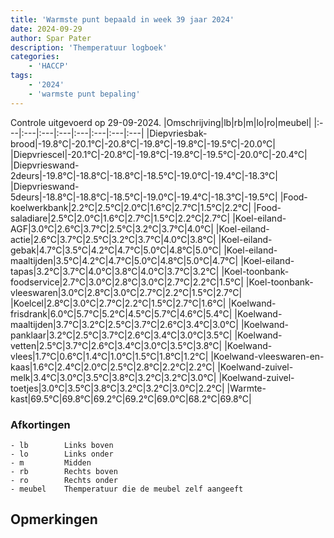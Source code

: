 ```yaml
---
title: 'Warmste punt bepaald in week 39 jaar 2024'
date: 2024-09-29
author: Spar Pater
description: 'Themperatuur logboek'
categories:
    - 'HACCP'
tags:
    - '2024'
    - 'warmste punt bepaling'
---
```

Controle uitgevoerd op 29-09-2024.
|Omschrijving|lb|rb|m|lo|ro|meubel|
|:---|:---|:---|:---|:---|:---|:---|:---|
|Diepvriesbak-brood|-19.8°C|-20.1°C|-20.8°C|-19.8°C|-19.8°C|-19.5°C|-20.0°C|
|Diepvriescel|-20.1°C|-20.8°C|-19.8°C|-19.8°C|-19.5°C|-20.0°C|-20.4°C|
|Diepvrieswand-2deurs|-19.8°C|-18.8°C|-18.8°C|-18.5°C|-19.0°C|-19.4°C|-18.3°C|
|Diepvrieswand-5deurs|-18.8°C|-18.8°C|-18.5°C|-19.0°C|-19.4°C|-18.3°C|-19.5°C|
|Food-koelwerkbank|2.2°C|2.5°C|2.0°C|1.6°C|2.7°C|1.5°C|2.2°C|
|Food-saladiare|2.5°C|2.0°C|1.6°C|2.7°C|1.5°C|2.2°C|2.7°C|
|Koel-eiland-AGF|3.0°C|2.6°C|3.7°C|2.5°C|3.2°C|3.7°C|4.0°C|
|Koel-eiland-actie|2.6°C|3.7°C|2.5°C|3.2°C|3.7°C|4.0°C|3.8°C|
|Koel-eiland-gebak|4.7°C|3.5°C|4.2°C|4.7°C|5.0°C|4.8°C|5.0°C|
|Koel-eiland-maaltijden|3.5°C|4.2°C|4.7°C|5.0°C|4.8°C|5.0°C|4.7°C|
|Koel-eiland-tapas|3.2°C|3.7°C|4.0°C|3.8°C|4.0°C|3.7°C|3.2°C|
|Koel-toonbank-foodservice|2.7°C|3.0°C|2.8°C|3.0°C|2.7°C|2.2°C|1.5°C|
|Koel-toonbank-vleeswaren|3.0°C|2.8°C|3.0°C|2.7°C|2.2°C|1.5°C|2.7°C|
|Koelcel|2.8°C|3.0°C|2.7°C|2.2°C|1.5°C|2.7°C|1.6°C|
|Koelwand-frisdrank|6.0°C|5.7°C|5.2°C|4.5°C|5.7°C|4.6°C|5.4°C|
|Koelwand-maaltijden|3.7°C|3.2°C|2.5°C|3.7°C|2.6°C|3.4°C|3.0°C|
|Koelwand-panklaar|3.2°C|2.5°C|3.7°C|2.6°C|3.4°C|3.0°C|3.5°C|
|Koelwand-vetten|2.5°C|3.7°C|2.6°C|3.4°C|3.0°C|3.5°C|3.8°C|
|Koelwand-vlees|1.7°C|0.6°C|1.4°C|1.0°C|1.5°C|1.8°C|1.2°C|
|Koelwand-vleeswaren-en-kaas|1.6°C|2.4°C|2.0°C|2.5°C|2.8°C|2.2°C|2.2°C|
|Koelwand-zuivel-melk|3.4°C|3.0°C|3.5°C|3.8°C|3.2°C|3.2°C|3.0°C|
|Koelwand-zuivel-toetjes|3.0°C|3.5°C|3.8°C|3.2°C|3.2°C|3.0°C|2.2°C|
|Warmte-kast|69.5°C|69.8°C|69.2°C|69.2°C|69.0°C|68.2°C|69.8°C|

### Afkortingen
    - lb        Links boven
    - lo        Links onder
    - m         Midden
    - rb        Rechts boven
    - ro        Rechts onder
    - meubel    Themperatuur die de meubel zelf aangeeft

## Opmerkingen


